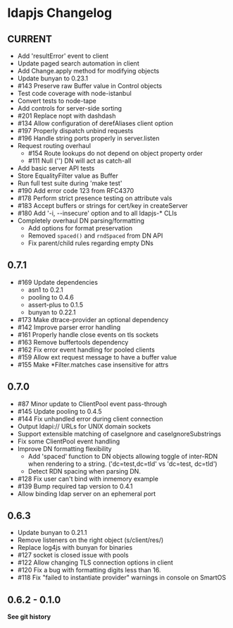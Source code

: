 # ldapjs Changelog

## CURRENT

- Add 'resultError' event to client
- Update paged search automation in client
- Add Change.apply method for modifying objects
- Update bunyan to 0.23.1
- #143 Preserve raw Buffer value in Control objects
- Test code coverage with node-istanbul
- Convert tests to node-tape
- Add controls for server-side sorting
- #201 Replace nopt with dashdash
- #134 Allow configuration of derefAliases client option
- #197 Properly dispatch unbind requests
- #196 Handle string ports properly in server.listen
- Request routing overhaul
    * #154 Route lookups do not depend on object property order
    * #111 Null ('') DN will act as catch-all
- Add basic server API tests
- Store EqualityFilter value as Buffer
- Run full test suite during 'make test'
- #190 Add error code 123 from RFC4370
- #178 Perform strict presence testing on attribute vals
- #183 Accept buffers or strings for cert/key in createServer
- #180 Add '-i, --insecure' option and to all ldapjs-\* CLIs
- Completely overhaul DN parsing/formatting
  - Add options for format preservation
  - Removed `spaced()` and `rndSpaced` from DN API
  - Fix parent/child rules regarding empty DNs

## 0.7.1

- #169 Update dependencies
    * asn1 to 0.2.1
    * pooling to 0.4.6
    * assert-plus to 0.1.5
    * bunyan to 0.22.1
- #173 Make dtrace-provider an optional dependency
- #142 Improve parser error handling
- #161 Properly handle close events on tls sockets
- #163 Remove buffertools dependency
- #162 Fix error event handling for pooled clients
- #159 Allow ext request message to have a buffer value
- #155 Make \*Filter.matches case insensitive for attrs

## 0.7.0

- #87 Minor update to ClientPool event pass-through
- #145 Update pooling to 0.4.5
- #144 Fix unhandled error during client connection
- Output ldapi:// URLs for UNIX domain sockets
- Support extensible matching of caseIgnore and caseIgnoreSubstrings
- Fix some ClientPool event handling
- Improve DN formatting flexibility
    * Add 'spaced' function to DN objects allowing toggle of inter-RDN when
      rendering to a string.  ('dc=test,dc=tld' vs 'dc=test, dc=tld')
    * Detect RDN spacing when parsing DN.
- #128 Fix user can't bind with inmemory example
- #139 Bump required tap version to 0.4.1
- Allow binding ldap server on an ephemeral port

## 0.6.3

- Update bunyan to 0.21.1
- Remove listeners on the right object (s/client/res/)
- Replace log4js with bunyan for binaries
- #127 socket is closed issue with pools
- #122 Allow changing TLS connection options in client
- #120 Fix a bug with formatting digits less than 16.
- #118 Fix "failed to instantiate provider" warnings in console on SmartOS

## 0.6.2 - 0.1.0

**See git history**
